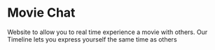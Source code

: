 # Movie Chat

Website to allow you to real time experience a movie with others. Our Timeline lets you express yourself the same time as others
